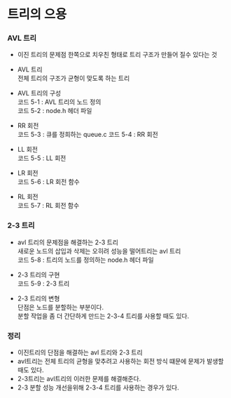 # 트리의 으용

### AVL 트리
- 이진 트리의 문제점
한쪽으로 치우친 형태로 트리 구조가 만들어 질수 있다는 것  
- AVL 트리  
전체 트리의 구조가 균형이 맞도록 하는 트리  
- AVL 트리의 구성  
코드 5-1 : AVL 트리의 노드 정의  
코드 5-2 : node.h 헤더 파일

- RR 회전  
코드 5-3 : 큐를 정희하는 queue.c
코드 5-4 : RR 회전

- LL 회전  
코드 5-5 : LL 회전  

- LR 회전  
코드 5-6 : LR 회전 함수

- RL 회전  
코드 5-7 : RL 회전 함수

### 2-3 트리  
- avl 트리의 문제점을 해결하는 2-3 트리  
새로운 노드의 삽입과 삭제는 오히려 성능을 떨어트리는 avl 트리  
코드 5-8 : 트리의 노드를 정의하는 node.h 헤더 파일  
- 2-3 트리의 구현  
코드 5-9 : 2-3 트리  

- 2-3 트리의 변형  
단점은 노드를 분할하는 부분이다.  
분할 작업을 좀 더 간단하게 만드는 2-3-4 트리를 사용할 때도 있다.  
### 정리  
- 이진트리의 단점을 해결하는 avl 트리와 2-3 트리  
- avl트리는 전체 트리의 균형을 맞추려고 사용하는 회전 방식 떄문에 문제가 발생할 때도 있다.  
- 2-3트리는 avl트리의 이러한 문제를 해결해준다.
- 2-3 분할 성능 개선을위해 2-3-4 트리를 사용하는 경우가 있다.
